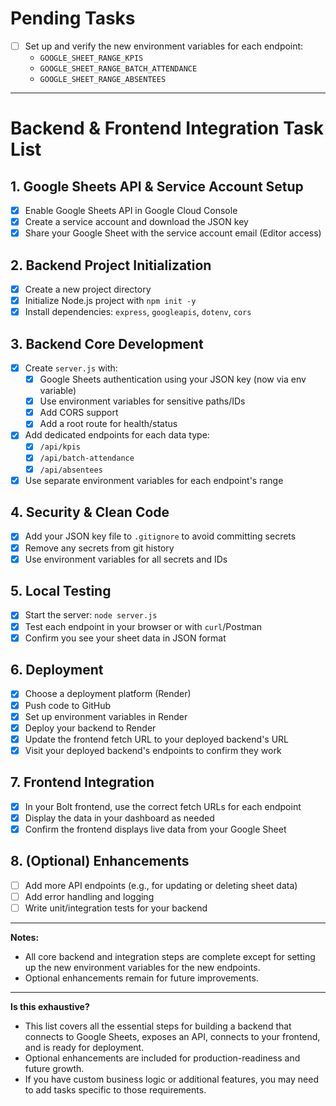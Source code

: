 # Pending Tasks

- [ ] Set up and verify the new environment variables for each endpoint:
  - `GOOGLE_SHEET_RANGE_KPIS`
  - `GOOGLE_SHEET_RANGE_BATCH_ATTENDANCE`
  - `GOOGLE_SHEET_RANGE_ABSENTEES`

---

# Backend & Frontend Integration Task List

## 1. Google Sheets API & Service Account Setup
- [x] Enable Google Sheets API in Google Cloud Console
- [x] Create a service account and download the JSON key
- [x] Share your Google Sheet with the service account email (Editor access)

## 2. Backend Project Initialization
- [x] Create a new project directory
- [x] Initialize Node.js project with `npm init -y`
- [x] Install dependencies: `express`, `googleapis`, `dotenv`, `cors`

## 3. Backend Core Development
- [x] Create `server.js` with:
  - [x] Google Sheets authentication using your JSON key (now via env variable)
  - [x] Use environment variables for sensitive paths/IDs
  - [x] Add CORS support
  - [x] Add a root route for health/status
- [x] Add dedicated endpoints for each data type:
  - [x] `/api/kpis`
  - [x] `/api/batch-attendance`
  - [x] `/api/absentees`
- [x] Use separate environment variables for each endpoint's range

## 4. Security & Clean Code
- [x] Add your JSON key file to `.gitignore` to avoid committing secrets
- [x] Remove any secrets from git history
- [x] Use environment variables for all secrets and IDs

## 5. Local Testing
- [x] Start the server: `node server.js`
- [x] Test each endpoint in your browser or with `curl`/Postman
- [x] Confirm you see your sheet data in JSON format

## 6. Deployment
- [x] Choose a deployment platform (Render)
- [x] Push code to GitHub
- [x] Set up environment variables in Render
- [x] Deploy your backend to Render
- [x] Update the frontend fetch URL to your deployed backend's URL
- [x] Visit your deployed backend's endpoints to confirm they work

## 7. Frontend Integration
- [x] In your Bolt frontend, use the correct fetch URLs for each endpoint
- [x] Display the data in your dashboard as needed
- [x] Confirm the frontend displays live data from your Google Sheet

## 8. (Optional) Enhancements
- [ ] Add more API endpoints (e.g., for updating or deleting sheet data)
- [ ] Add error handling and logging
- [ ] Write unit/integration tests for your backend

---

**Notes:**
- All core backend and integration steps are complete except for setting up the new environment variables for the new endpoints.
- Optional enhancements remain for future improvements.

---

**Is this exhaustive?**
- This list covers all the essential steps for building a backend that connects to Google Sheets, exposes an API, connects to your frontend, and is ready for deployment.
- Optional enhancements are included for production-readiness and future growth.
- If you have custom business logic or additional features, you may need to add tasks specific to those requirements. 